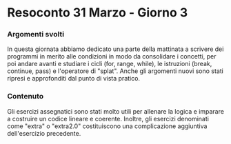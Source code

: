 <h1 align="left"> Resoconto 31 Marzo - Giorno 3</h1>

###

<h3 align="left"> Argomenti svolti</h3>
<p align="left"> In questa giornata abbiamo dedicato una parte della mattinata a scrivere dei programmi in merito alle condizioni in modo da consolidare i concetti, per poi andare avanti e studiare i cicli (for, range, while), le istruzioni (break, continue, pass) e l'operatore di "splat". Anche gli argomenti nuovi sono stati ripresi e approfonditi dal punto di vista pratico. </p>

###

<h3 align="left"> Contenuto </h3>
<p align="left"> Gli esercizi assegnatici sono stati molto utili per allenare la logica e imparare a costruire un codice lineare e coerente. Inoltre, gli esercizi denominati come "extra" o "extra2.0" costituiscono una complicazione aggiuntiva dell'esercizio precedente. </p>
